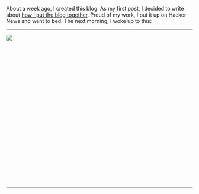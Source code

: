 About a week ago, I created this blog. As my first post, I decided
to write about [how I put the blog together](/blog/making-of).  Proud of
my work, I put it up on Hacker News and went to bed. The next morning,
I woke up to this:

---

<style>
  .gif-container {
    height: 400px;
    overflow: hidden;
  }
</style>

<div class="text-center gif-container">
  <img src="http://i.imgur.com/kzza281.gif">
</div>

---

